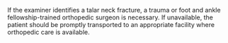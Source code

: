 If the examiner identifies a talar neck fracture, a trauma or foot and ankle fellowship-trained orthopedic surgeon is necessary. If unavailable, the patient should be promptly transported to an appropriate facility where orthopedic care is available.